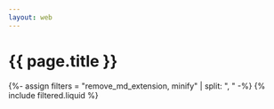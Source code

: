 ```yaml
---
layout: web
---
```


<h1>{{ page.title }}</h1>
{%- assign filters = "remove_md_extension, minify" | split: ", " -%}
{% include filtered.liquid %}
